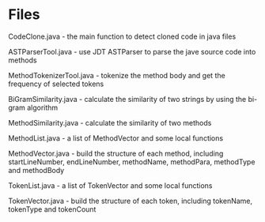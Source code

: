 # Files
CodeClone.java            - the main function to detect cloned code in java files

ASTParserTool.java        - use JDT ASTParser to parse the jave source code into methods

MethodTokenizerTool.java  - tokenize the method body and get the frequency of selected tokens

BiGramSimilarity.java     - calculate the similarity of two strings by using the bi-gram algorithm

MethodSimilarity.java     - calculate the similarity of two methods

MethodList.java           - a list of MethodVector and some local functions

MethodVector.java         - build the structure of each method, including startLineNumber, endLineNumber, methodName, 
                            methodPara, methodType and methodBody

TokenList.java            - a list of TokenVector and some local functions

TokenVector.java          - build the structure of each token, including tokenName, tokenType and tokenCount




